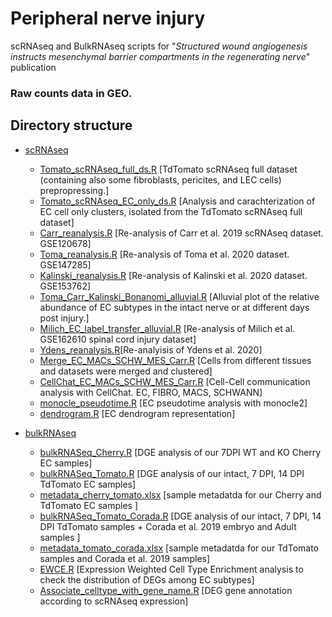 # Peripheral nerve injury
scRNAseq and BulkRNAseq scripts for "*Structured wound angiogenesis instructs mesenchymal barrier compartments in the regenerating nerve*" publication 

### Raw counts data in GEO. 

## Directory structure


 * [scRNAseq](./scRNAseq)
   * [Tomato_scRNAseq_full_ds.R](./scRNAseq/Tomato_scRNAseq_full_ds.R) [TdTomato scRNAseq full dataset (containing also some fibroblasts, pericites, and LEC cells) prepropressing.] 
   * [Tomato_scRNAseq_EC_only_ds.R](./scRNAseq/Tomato_scRNAseq_EC_only_ds.R) [Analysis and carachterization of EC cell only clusters, isolated from the TdTomato scRNAseq full dataset]
   * [Carr_reanalysis.R](./scRNAseq/Carr_reanalysis.R) [Re-analysis of Carr et al. 2019 scRNAseq dataset. GSE120678]
   * [Toma_reanalysis.R](./scRNAseq/Toma_reanalysis.R) [Re-analysis of Toma et al. 2020 dataset. GSE147285]
   * [Kalinski_reanalysis.R](./scRNASeq/Kalinski_reanalysis.R) [Re-analysis of Kalinski et al. 2020 dataset. GSE153762]
   * [Toma_Carr_Kalinski_Bonanomi_alluvial.R](./scRNAseq/Toma_Carr_Kalinski_Bonanomi_alluvial.R) [Alluvial plot of the relative abundance of EC subtypes in the intact nerve or at different days post injury.]
   * [Milich_EC_label_transfer_alluvial.R](./scRNAseq/Milich_EC_label_transfer_alluvial.R ) [Re-analysis of Milich et al. GSE162610 spinal cord injury dataset]
   * [Ydens_reanalysis.R](./scRNAseq/Ydens_reanalysis.R)[Re-analyisis of Ydens et al. 2020]
   * [Merge_EC_MACs_SCHW_MES_Carr.R](./scRNAseq/Merge_EC_MACs_SCHW_MES_Carr.R) [Cells from different tissues and datasets were merged and clustered]
   * [CellChat_EC_MACs_SCHW_MES_Carr.R](./scRNAseq/CellChat_EC_MACs_SCHW_MES_Carr.R) [Cell-Cell communication analysis with CellChat. EC, FIBRO, MACS, SCHWANN]
   * [monocle_pseudotime.R](./scRNAseq/monocle_pseudotime.R) [EC pseudotime analysis with monocle2]
   * [dendrogram.R](./scRNAseq/dendrogram.R) [EC dendrogram representation]

 * [bulkRNAseq](./bulkRNAseq) 
   * [bulkRNASeq_Cherry.R](./bulkRNAseq/bulkRNASeq_Cherry.R) [DGE analysis of our 7DPI WT and KO Cherry EC samples]
   * [bulkRNASeq_Tomato.R](./bulkRNAseq/bulkRNASeq_Tomato.R) [DGE analysis of our intact, 7 DPI, 14 DPI TdTomato EC samples]
   * [metadata_cherry_tomato.xlsx](./bulkRNAseq/metadata_cherry_tomato.xlsx) [sample metadatda for our Cherry and TdTomato EC samples ]
   * [bulkRNASeq_Tomato_Corada.R](./bulkRNAseq/bulkRNASeq_Tomato_Corada.R) [DGE analysis of our intact, 7 DPI, 14 DPI TdTomato samples + Corada et al. 2019 embryo and Adult samples ]
   * [metadata_tomato_corada.xlsx](./bulkRNAseq/metadata_tomato_corada.xlsx) [sample metadatda for our TdTomato samples and Corada et al. 2019 samples]
   * [EWCE.R](./bulkRNAseq/EWCE.R) [Expression Weighted Cell Type Enrichment analysis to check the distribution of DEGs among EC subtypes]
   * [Associate_celltype_with_gene_name.R](./bulkRNAseq/Associate_celltype_with_gene_name.R) [DEG gene annotation according to scRNAseq expression]






